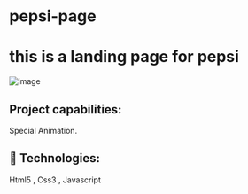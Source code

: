 # pepsi-page
# this is a landing page for pepsi 
![image](https://user-images.githubusercontent.com/107199800/214605755-5c15e9b4-a88f-4f95-90fd-e33c0870120f.png)
## Project capabilities:

Special Animation.

## 🚀 Technologies:

Html5 , Css3 , Javascript

